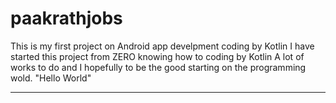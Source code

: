 # paakrathjobs

This is my first project on Android app develpment coding by Kotlin
I have started this project from ZERO knowing how to coding by Kotlin
A lot of works to do and I hopefully to be the good starting on the programming wold.
"Hello World"
*********************************************************************************************
